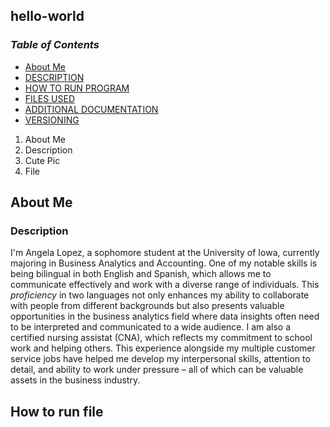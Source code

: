 ## hello-world
### *Table of Contents*
- [About Me](#About-Me)
- [DESCRIPTION](#Description)
- [HOW TO RUN PROGRAM](#How-to-run-program)
- [FILES USED](#files-used)
- [ADDITIONAL DOCUMENTATION](#additional-documentation)
- [VERSIONING](#versioning)
1. About Me
2. Description
3. Cute Pic
4. File

## About Me
### Description
I'm Angela Lopez, a sophomore student at the University of Iowa, currently majoring in Business Analytics and Accounting. One of my notable skills is being bilingual in both English and Spanish, which allows me to communicate effectively and work with a diverse range of individuals. This *proficiency* in two languages not only enhances my ability to collaborate with people from different backgrounds but also presents valuable opportunities in the business analytics field where data insights often need to be interpreted and communicated to a wide audience. I am also a certified nursing assistat (CNA), which reflects my commitment to school work and helping others. This experience alongside my multiple customer service jobs have helped me develop my interpersonal skills, attention to detail, and ability to work under pressure – all of which can be valuable assets in the business industry.
## How to run file
